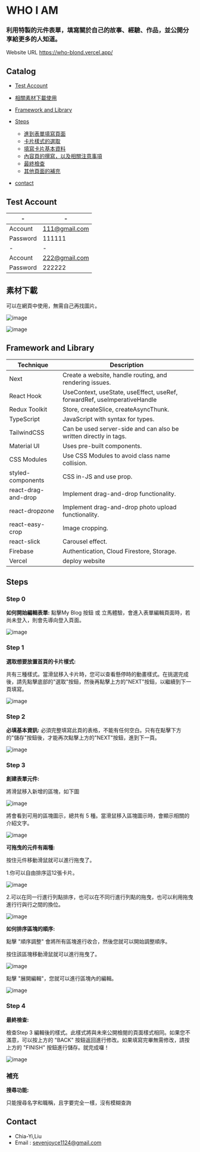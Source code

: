 # WHO I AM

### 利用特製的元件表單，填寫關於自己的故事、經驗、作品，並公開分享給更多的人知道。

Website URL https://who-blond.vercel.app/

## Catalog

- [Test Account](README.md#test-account)
- [相關素材下載使用](README.md#素材下載)
- [Framework and Library](README.md#framework-and-library)
- [Steps](README.md#steps)

  - [進到表單填寫頁面](#step-0)
  - [卡片樣式的選取](#step-1)
  - [填寫卡片基本資料](#step-2)
  - [內容頁的撰寫，以及相關注意事項](#step-3)
  - [最終檢查](#step-4)
  - [其他頁面的補充](#補充)

- [contact](README.md#contact)

## Test Account

| -        | -             |
| -------- | ------------- |
| Account  | 111@gmail.com |
| Password | 111111        |
| -        | -             |
| Account  | 222@gmail.com |
| Password | 222222        |

## 素材下載

可以在網頁中使用，無需自己再找圖片。

![image](https://github.com/joyceseven1124/WHO/blob/main/ReadMeImg/img1MB-1.jpg)

![image](https://github.com/joyceseven1124/WHO/blob/main/ReadMeImg/img!MB-2.jpeg)

## Framework and Library

| Technique           | Description                                                              |
| ------------------- | ------------------------------------------------------------------------ |
| Next                | Create a website, handle routing, and rendering issues.                  |
| React Hook          | UseContext, useState, useEffect, useRef, forwardRef, useImperativeHandle |
| Redux Toolkit       | Store, createSlice, createAsyncThunk.                                    |
| TypeScript          | JavaScript with syntax for types.                                        |
| TailwindCSS         | Can be used server-side and can also be written directly in tags.        |
| Material UI         | Uses pre-built components.                                               |
| CSS Modules         | Use CSS Modules to avoid class name collision.                           |
| styled-components   | CSS in-JS and use prop.                                                  |
| react-drag-and-drop | Implement drag-and-drop functionality.                                   |
| react-dropzone      | Implement drag-and-drop photo upload functionality.                      |
| react-easy-crop     | Image cropping.                                                          |
| react-slick         | Carousel effect.                                                         |
| Firebase            | Authentication, Cloud Firestore, Storage.                                |
| Vercel              | deploy website                                                           |

## Steps

### Step 0

**如何開始編輯表單:**
點擊My Blog 按鈕 或 立馬體驗，會進入表單編輯頁面時，若尚未登入，則會先導向登入頁面。

![image](https://github.com/joyceseven1124/WHO/blob/main/ReadMeImg/Step0.png)

### Step 1

**選取想要放置首頁的卡片樣式:**

共有三種樣式。當滑鼠移入卡片時，您可以查看懸停時的動畫樣式。在挑選完成後，請先點擊底部的"選取"按鈕，然後再點擊上方的"NEXT"按鈕，以繼續到下一頁填寫。

![image](https://github.com/joyceseven1124/WHO/blob/main/ReadMeImg/Step1.png)

### Step 2

**必填基本資訊:**
必須完整填寫此頁的表格，不能有任何空白。只有在點擊下方的"儲存"按鈕後，才能再次點擊上方的"NEXT"按鈕，進到下一頁。

![image](https://github.com/joyceseven1124/WHO/blob/main/ReadMeImg/Step2.png)

### Step 3

**創建表單元件:**

將滑鼠移入新增的區塊，如下圖

![image](https://github.com/joyceseven1124/WHO/blob/main/ReadMeImg/Step3-creatButton.png)

將會看到可用的區塊圖示，總共有 5 種。當滑鼠移入區塊圖示時，會顯示相關的介紹文字。

![image](https://github.com/joyceseven1124/WHO/blob/main/ReadMeImg/Step3-hoverCreateButton.png)

**可拖曳的元件有兩種:**

按住元件移動滑鼠就可以進行拖曳了。

1.你可以自由排序這12張卡片。

![image](https://github.com/joyceseven1124/WHO/blob/main/ReadMeImg/Step3-porfolioCard.png)

2.可以在同一行進行列點排序，也可以在不同行進行列點的拖曳，也可以利用拖曳進行行與行之間的換位。

![image](https://github.com/joyceseven1124/WHO/blob/main/ReadMeImg/Step3-liist.png)

**如何排序區塊的順序:**

點擊 "順序調整" 會將所有區塊進行收合，然後您就可以開始調整順序。

按住該區塊移動滑鼠就可以進行拖曳了。

![image](https://github.com/joyceseven1124/WHO/blob/main/ReadMeImg/Stpe3-orderBefore.png)

點擊 "展開編輯"，您就可以進行區塊內的編輯。

![image](https://github.com/joyceseven1124/WHO/blob/main/ReadMeImg/Step3-order.png)

### Step 4

**最終檢查:**

檢查Step 3 編輯後的樣式。此樣式將與未來公開檢閱的頁面樣式相同。如果您不滿意，可以按上方的 "BACK" 按鈕返回進行修改。如果填寫完畢無需修改，請按上方的 "FINISH" 按鈕進行儲存。就完成囉！

![image](https://github.com/joyceseven1124/WHO/blob/main/ReadMeImg/Step4-saveData.png)

### 補充

**搜尋功能:**

只能搜尋名字和職稱，且字要完全一樣，沒有模糊查詢

## Contact

- Chia-Yi,Liu
- Email : sevenjoyce1124@gmail.com
